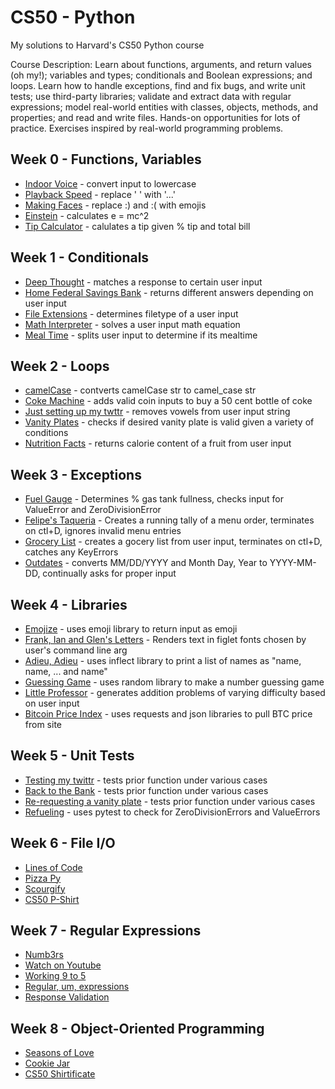 # CS50 - Python
My solutions to Harvard's CS50 Python course

Course Description: Learn about functions, arguments, and return values (oh my!); variables and types; conditionals and Boolean expressions; and loops. Learn how to handle exceptions, find and fix bugs, and write unit tests; use third-party libraries; validate and extract data with regular expressions; model real-world entities with classes, objects, methods, and properties; and read and write files. Hands-on opportunities for lots of practice. Exercises inspired by real-world programming problems.

## Week 0 - Functions, Variables
- [Indoor Voice](https://github.com/JohnZolton/CS50-Python/blob/main/Week%200%20-%20Functions%20and%20Variables/indoor.py) - convert input to lowercase
- [Playback Speed](https://github.com/JohnZolton/CS50-Python/blob/main/Week%200%20-%20Functions%20and%20Variables/playback.py) - replace ' ' with '...'
- [Making Faces](https://github.com/JohnZolton/CS50-Python/blob/main/Week%200%20-%20Functions%20and%20Variables/faces.py) - replace :) and :( with emojis
- [Einstein](https://github.com/JohnZolton/CS50-Python/blob/main/Week%200%20-%20Functions%20and%20Variables/einstein.py) - calculates e = mc^2
- [Tip Calculator](https://github.com/JohnZolton/CS50-Python/blob/main/Week%200%20-%20Functions%20and%20Variables/tip.py) - calulates a tip given % tip and total bill
 
## Week 1 - Conditionals

- [Deep Thought](https://github.com/JohnZolton/CS50-Python/blob/main/Week%201%20-%20Conditionals/deep.py) - matches a response to certain user input
- [Home Federal Savings Bank](https://github.com/JohnZolton/CS50-Python/blob/main/Week%201%20-%20Conditionals/bank.py) - returns different answers depending on user input
- [File Extensions](https://github.com/JohnZolton/CS50-Python/blob/main/Week%201%20-%20Conditionals/extensions.py) - determines filetype of a user input
- [Math Interpreter](https://github.com/JohnZolton/CS50-Python/blob/main/Week%201%20-%20Conditionals/interpreter.py) - solves a user input math equation
- [Meal Time](https://github.com/JohnZolton/CS50-Python/blob/main/Week%201%20-%20Conditionals/meal.py) - splits user input to determine if its mealtime


## Week  2 - Loops
- [camelCase](https://github.com/JohnZolton/CS50-Python/blob/main/Week%202%20-%20Loops/camel.py) - contverts camelCase str to camel_case str
- [Coke Machine](https://github.com/JohnZolton/CS50-Python/blob/main/Week%202%20-%20Loops/coke.py) - adds valid coin inputs to buy a 50 cent bottle of coke
- [Just setting up my twttr](https://github.com/JohnZolton/CS50-Python/blob/main/Week%202%20-%20Loops/twttr.py) - removes vowels from user input string
- [Vanity Plates](https://github.com/JohnZolton/CS50-Python/blob/main/Week%202%20-%20Loops/plates.py) - checks if desired vanity plate is valid given a variety of conditions
- [Nutrition Facts](https://github.com/JohnZolton/CS50-Python/blob/main/Week%202%20-%20Loops/nutrition.py) - returns calorie content of a fruit from user input

## Week  3 - Exceptions
- [Fuel Gauge](https://github.com/JohnZolton/CS50-Python/blob/main/Week%203%20-%20%20Exceptions/fuel.py) - Determines % gas tank fullness, checks input for ValueError and ZeroDivisionError
- [Felipe's Taqueria](https://github.com/JohnZolton/CS50-Python/blob/main/Week%203%20-%20%20Exceptions/taqueria.py) - Creates a running tally of a menu order, terminates on ctl+D, ignores invalid menu entries
- [Grocery List](https://github.com/JohnZolton/CS50-Python/blob/main/Week%203%20-%20%20Exceptions/grocery.py) - creates a gocery list from user input, terminates on ctl+D, catches any KeyErrors
- [Outdates](https://github.com/JohnZolton/CS50-Python/blob/main/Week%203%20-%20%20Exceptions/outdated.py) - converts MM/DD/YYYY and Month Day, Year to YYYY-MM-DD, continually asks for proper input

## Week 4 - Libraries
- [Emojize](https://github.com/JohnZolton/CS50-Python/blob/main/Week%204%20-%20Libraries/emojize.py) - uses emoji library to return input as emoji
- [Frank, Ian and Glen's Letters](https://github.com/JohnZolton/CS50-Python/blob/main/Week%204%20-%20Libraries/figlet.py) - Renders text in figlet fonts chosen by user's command line arg
- [Adieu, Adieu](https://github.com/JohnZolton/CS50-Python/blob/main/Week%204%20-%20Libraries/adieu.py) - uses inflect library to print a list of names as "name, name, ... and name"
- [Guessing Game](https://github.com/JohnZolton/CS50-Python/blob/main/Week%204%20-%20Libraries/game.py) - uses random library to make a number guessing game
- [Little Professor](https://github.com/JohnZolton/CS50-Python/blob/main/Week%204%20-%20Libraries/professor.py) - generates addition problems of varying difficulty based on user input
- [Bitcoin Price Index](https://github.com/JohnZolton/CS50-Python/blob/main/Week%204%20-%20Libraries/bitcoin.py) - uses requests and json libraries to pull BTC price from site

## Week 5 - Unit Tests
- [Testing my  twittr](https://github.com/JohnZolton/CS50-Python/tree/main/Week%205%20-%20Unit%20Tests/test_twttr) - tests prior function under various cases
- [Back to the Bank](https://github.com/JohnZolton/CS50-Python/tree/main/Week%205%20-%20Unit%20Tests/test_bank) - tests prior function under various cases
- [Re-requesting a vanity plate](https://github.com/JohnZolton/CS50-Python/tree/main/Week%205%20-%20Unit%20Tests/test_plates) - tests prior function under various cases
- [Refueling](https://github.com/JohnZolton/CS50-Python/tree/main/Week%205%20-%20Unit%20Tests/test_fuel) - uses pytest to check for ZeroDivisionErrors and ValueErrors

## Week 6 - File I/O
- [Lines of Code](https://github.com/JohnZolton/CS50-Python/tree/main/Week%206%20-%20File%20IO/lines)
- [Pizza Py](https://github.com/JohnZolton/CS50-Python/tree/main/Week%206%20-%20File%20IO/pizza)
- [Scourgify](https://github.com/JohnZolton/CS50-Python/tree/main/Week%206%20-%20File%20IO/scourgify)
- [CS50 P-Shirt](https://github.com/JohnZolton/CS50-Python/tree/main/Week%206%20-%20File%20IO/shirt)

## Week 7 - Regular Expressions
- [Numb3rs](https://github.com/JohnZolton/CS50-Python/tree/main/Week%207%20-%20Regular%20Expressions/numb3rs)
- [Watch on Youtube](https://github.com/JohnZolton/CS50-Python/tree/main/Week%207%20-%20Regular%20Expressions/watch)
- [Working 9 to 5](https://github.com/JohnZolton/CS50-Python/tree/main/Week%207%20-%20Regular%20Expressions/working)
- [Regular, um, expressions](https://github.com/JohnZolton/CS50-Python/tree/main/Week%207%20-%20Regular%20Expressions/um)
- [Response Validation](https://github.com/JohnZolton/CS50-Python/blob/main/Week%207%20-%20Regular%20Expressions/response.py)

## Week 8 - Object-Oriented Programming
- [Seasons of Love](https://github.com/JohnZolton/CS50-Python/tree/main/Week%208%20-%20OOP/seasons)
- [Cookie Jar](https://github.com/JohnZolton/CS50-Python/tree/main/Week%208%20-%20OOP/jar)
- [CS50 Shirtificate](https://github.com/JohnZolton/CS50-Python/tree/main/Week%208%20-%20OOP/shirtificate)
